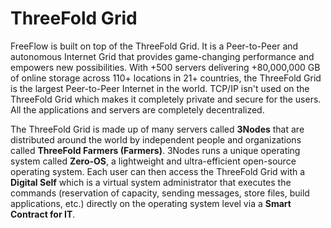 # ThreeFold Grid

FreeFlow is built on top of the ThreeFold Grid. It is a Peer-to-Peer and autonomous Internet Grid that provides game-changing performance and empowers new possibilities. With +500 servers delivering +80,000,000 GB of online storage across 110+ locations in 21+ countries, the ThreeFold Grid is the largest Peer-to-Peer Internet in the world. TCP/IP isn't used on the ThreeFold Grid which makes it completely private and secure for the users. All the applications and servers are completely decentralized.

  
The ThreeFold Grid is made up of many servers called **3Nodes** that are distributed around the world by independent people and organizations called **ThreeFold Farmers (Farmers)**. 3Nodes runs a unique operating system called **Zero-OS**, a lightweight and ultra-efficient open-source operating system. Each user can then access the ThreeFold Grid with a **Digital Self** which is a virtual system administrator that executes the commands (reservation of capacity, sending messages, store files, build applications, etc.) directly on the operating system level via a **Smart Contract for IT**.
